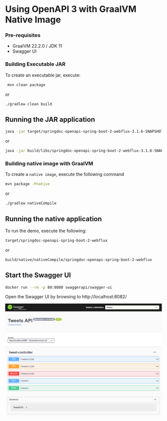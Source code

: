 # Using OpenAPI 3 with GraalVM Native Image

### Pre-requisites
- GraalVM 22.2.0 / JDK 11
- Swagger UI

### Building Executable JAR
To create an executable jar, execute:

```sh
 mvn clean package
```

or

```sh
./gradlew clean build
```

## Running the JAR application

```sh
java -jar target/springdoc-openapi-spring-boot-2-webflux-3.1.6-SNAPSHOT.jar
```

or

```sh
java -jar build/libs/springdoc-openapi-spring-boot-2-webflux-3.1.6-SNAPSHOT.jar
```

### Building native image with GraalVM
To create a `native image`, execute the following command

```sh
mvn package -Pnative
```

or

```sh
./gradlew nativeCompile
```

## Running the native application

To run the demo, execute the following:

```sh
target/springdoc-openapi-spring-boot-2-webflux
```

or

```sh
build/native/nativeCompile/springdoc-openapi-spring-boot-2-webflux
```

## Start the Swagger UI

```sh
docker run --rm -p 80:8080 swaggerapi/swagger-ui
```

Open the Swagger UI by browsing to http://localhost:8082/

![](images/swagger-1.png)
